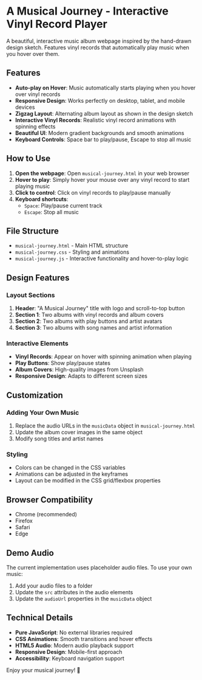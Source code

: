 # A Musical Journey - Interactive Vinyl Record Player

A beautiful, interactive music album webpage inspired by the hand-drawn design sketch. Features vinyl records that automatically play music when you hover over them.

## Features

- **Auto-play on Hover**: Music automatically starts playing when you hover over vinyl records
- **Responsive Design**: Works perfectly on desktop, tablet, and mobile devices
- **Zigzag Layout**: Alternating album layout as shown in the design sketch
- **Interactive Vinyl Records**: Realistic vinyl record animations with spinning effects
- **Beautiful UI**: Modern gradient backgrounds and smooth animations
- **Keyboard Controls**: Space bar to play/pause, Escape to stop all music

## How to Use

1. **Open the webpage**: Open `musical-journey.html` in your web browser
2. **Hover to play**: Simply hover your mouse over any vinyl record to start playing music
3. **Click to control**: Click on vinyl records to play/pause manually
4. **Keyboard shortcuts**:
   - `Space`: Play/pause current track
   - `Escape`: Stop all music

## File Structure

- `musical-journey.html` - Main HTML structure
- `musical-journey.css` - Styling and animations
- `musical-journey.js` - Interactive functionality and hover-to-play logic

## Design Features

### Layout Sections

1. **Header**: "A Musical Journey" title with logo and scroll-to-top button
2. **Section 1**: Two albums with vinyl records and album covers
3. **Section 2**: Two albums with play buttons and artist avatars
4. **Section 3**: Two albums with song names and artist information

### Interactive Elements

- **Vinyl Records**: Appear on hover with spinning animation when playing
- **Play Buttons**: Show play/pause states
- **Album Covers**: High-quality images from Unsplash
- **Responsive Design**: Adapts to different screen sizes

## Customization

### Adding Your Own Music

1. Replace the audio URLs in the `musicData` object in `musical-journey.html`
2. Update the album cover images in the same object
3. Modify song titles and artist names

### Styling

- Colors can be changed in the CSS variables
- Animations can be adjusted in the keyframes
- Layout can be modified in the CSS grid/flexbox properties

## Browser Compatibility

- Chrome (recommended)
- Firefox
- Safari
- Edge

## Demo Audio

The current implementation uses placeholder audio files. To use your own music:

1. Add your audio files to a folder
2. Update the `src` attributes in the audio elements
3. Update the `audioUrl` properties in the `musicData` object

## Technical Details

- **Pure JavaScript**: No external libraries required
- **CSS Animations**: Smooth transitions and hover effects
- **HTML5 Audio**: Modern audio playback support
- **Responsive Design**: Mobile-first approach
- **Accessibility**: Keyboard navigation support

Enjoy your musical journey! 🎵








